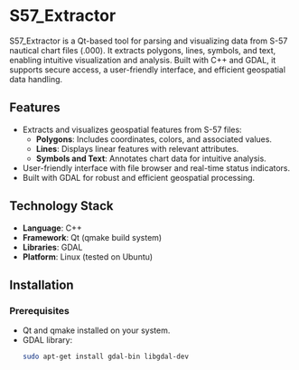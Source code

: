 # S57_Extractor
S57_Extractor is a Qt-based tool for parsing and visualizing data from S-57 nautical chart files (.000). It extracts polygons, lines, symbols, and text, enabling intuitive visualization and analysis. Built with C++ and GDAL, it supports secure access, a user-friendly interface, and efficient geospatial data handling.

## Features
- Extracts and visualizes geospatial features from S-57 files:
  - **Polygons**: Includes coordinates, colors, and associated values.
  - **Lines**: Displays linear features with relevant attributes.
  - **Symbols and Text**: Annotates chart data for intuitive analysis.
- User-friendly interface with file browser and real-time status indicators.
- Built with GDAL for robust and efficient geospatial processing.

## Technology Stack
- **Language**: C++
- **Framework**: Qt (qmake build system)
- **Libraries**: GDAL
- **Platform**: Linux (tested on Ubuntu)

## Installation
### Prerequisites
- Qt and qmake installed on your system.
- GDAL library:
  ```bash
  sudo apt-get install gdal-bin libgdal-dev
